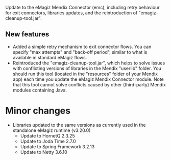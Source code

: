 Update to the eMagiz Mendix Connector (emc), including retry behaviour for exit connectors, libraries updates, and the reintroduction of "emagiz-cleanup-tool.jar".
## New features
- Added a simple retry mechanism to exit connector flows. You can specify "max attempts" and "back-off period", similar to what is available in standard eMagiz flows.
- Reintroduced the "emagiz-cleanup-tool.jar", which helps to solve issues with conflicting versions of libraries in the Mendix "userlib" folder. You should run this tool (located in the "resources" folder of your Mendix app) each time you update the eMagiz Mendix Connector module. Note that this tool cannot solve conflicts caused by other (third-party) Mendix modules containing Java.
# Minor changes
- Libraries updated to the same versions as currently used in the standalone eMagiz runtime (v3.20.0)
  - Update to HornetQ 2.3.25
  - Update to Joda Time 2.7.0
  - Update to Spring Framework 3.2.13
  - Update to Netty 3.6.10
